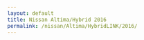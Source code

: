 ```yaml
---
layout: default
title: Nissan Altima/Hybrid 2016
permalink: /nissan/Altima/HybridLINK/2016/
---
```

